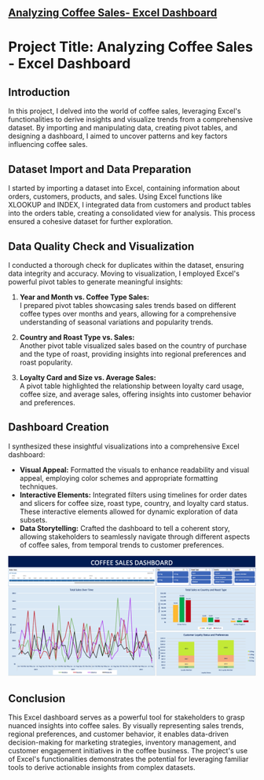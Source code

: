 ## [Analyzing Coffee Sales- Excel Dashboard](https://georgiancollege-my.sharepoint.com/personal/200552672_student_georgianc_on_ca/_layouts/15/Doc.aspx?sourcedoc={dc3b9a04-9b9f-40c7-a4dd-3bb4dce2295b}&action=embedview&AllowTyping=True&ActiveCell='Dashboard'!A1&wdHideGridlines=True&wdHideHeaders=True&wdInConfigurator=True&wdInConfigurator=True)

# Project Title: Analyzing Coffee Sales - Excel Dashboard

## Introduction
In this project, I delved into the world of coffee sales, leveraging Excel's functionalities to derive insights and visualize trends from a comprehensive dataset. By importing and manipulating data, creating pivot tables, and designing a dashboard, I aimed to uncover patterns and key factors influencing coffee sales.

## Dataset Import and Data Preparation
I started by importing a dataset into Excel, containing information about orders, customers, products, and sales. Using Excel functions like XLOOKUP and INDEX, I integrated data from customers and product tables into the orders table, creating a consolidated view for analysis. This process ensured a cohesive dataset for further exploration.

## Data Quality Check and Visualization
I conducted a thorough check for duplicates within the dataset, ensuring data integrity and accuracy. Moving to visualization, I employed Excel's powerful pivot tables to generate meaningful insights:

1. **Year and Month vs. Coffee Type Sales:**  
   I prepared pivot tables showcasing sales trends based on different coffee types over months and years, allowing for a comprehensive understanding of seasonal variations and popularity trends.

2. **Country and Roast Type vs. Sales:**  
   Another pivot table visualized sales based on the country of purchase and the type of roast, providing insights into regional preferences and roast popularity.

3. **Loyalty Card and Size vs. Average Sales:**  
   A pivot table highlighted the relationship between loyalty card usage, coffee size, and average sales, offering insights into customer behavior and preferences.

## Dashboard Creation
I synthesized these insightful visualizations into a comprehensive Excel dashboard:

- **Visual Appeal:** Formatted the visuals to enhance readability and visual appeal, employing color schemes and appropriate formatting techniques.
- **Interactive Elements:** Integrated filters using timelines for order dates and slicers for coffee size, roast type, country, and loyalty card status. These interactive elements allowed for dynamic exploration of data subsets.
- **Data Storytelling:** Crafted the dashboard to tell a coherent story, allowing stakeholders to seamlessly navigate through different aspects of coffee sales, from temporal trends to customer preferences.

![1](./assets/images/coffeedashboard.png)

## Conclusion
This Excel dashboard serves as a powerful tool for stakeholders to grasp nuanced insights into coffee sales. By visually representing sales trends, regional preferences, and customer behavior, it enables data-driven decision-making for marketing strategies, inventory management, and customer engagement initiatives in the coffee business. The project's use of Excel's functionalities demonstrates the potential for leveraging familiar tools to derive actionable insights from complex datasets.
